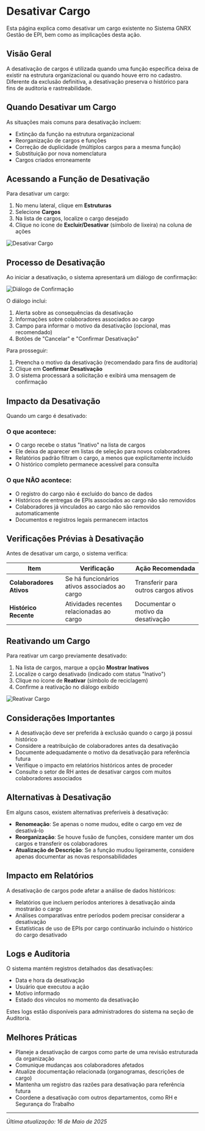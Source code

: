 # Desativar Cargo

Esta página explica como desativar um cargo existente no Sistema GNRX Gestão de EPI, bem como as implicações desta ação.

## Visão Geral

A desativação de cargos é utilizada quando uma função específica deixa de existir na estrutura organizacional ou quando houve erro no cadastro. Diferente da exclusão definitiva, a desativação preserva o histórico para fins de auditoria e rastreabilidade.

## Quando Desativar um Cargo

As situações mais comuns para desativação incluem:

- Extinção da função na estrutura organizacional
- Reorganização de cargos e funções
- Correção de duplicidade (múltiplos cargos para a mesma função)
- Substituição por nova nomenclatura
- Cargos criados erroneamente

## Acessando a Função de Desativação

Para desativar um cargo:

1. No menu lateral, clique em **Estruturas**
2. Selecione **Cargos**
3. Na lista de cargos, localize o cargo desejado
4. Clique no ícone de **Excluir/Desativar** (símbolo de lixeira) na coluna de ações

![Desativar Cargo](../../../assets/images/desativar-cargo.png)

## Processo de Desativação

Ao iniciar a desativação, o sistema apresentará um diálogo de confirmação:

![Diálogo de Confirmação](../../../assets/images/dialogo-confirmacao-desativacao-cargo.png)

O diálogo inclui:

1. Alerta sobre as consequências da desativação
2. Informações sobre colaboradores associados ao cargo
3. Campo para informar o motivo da desativação (opcional, mas recomendado)
4. Botões de "Cancelar" e "Confirmar Desativação"

Para prosseguir:
1. Preencha o motivo da desativação (recomendado para fins de auditoria)
2. Clique em **Confirmar Desativação**
3. O sistema processará a solicitação e exibirá uma mensagem de confirmação

## Impacto da Desativação

Quando um cargo é desativado:

### O que acontece:
- O cargo recebe o status "Inativo" na lista de cargos
- Ele deixa de aparecer em listas de seleção para novos colaboradores
- Relatórios padrão filtram o cargo, a menos que explicitamente incluído
- O histórico completo permanece acessível para consulta

### O que NÃO acontece:
- O registro do cargo não é excluído do banco de dados
- Históricos de entregas de EPIs associados ao cargo não são removidos
- Colaboradores já vinculados ao cargo não são removidos automaticamente
- Documentos e registros legais permanecem intactos

## Verificações Prévias à Desativação

Antes de desativar um cargo, o sistema verifica:

| Item | Verificação | Ação Recomendada |
|------|-------------|------------------|
| **Colaboradores Ativos** | Se há funcionários ativos associados ao cargo | Transferir para outros cargos ativos |
| **Histórico Recente** | Atividades recentes relacionadas ao cargo | Documentar o motivo da desativação |

## Reativando um Cargo

Para reativar um cargo previamente desativado:

1. Na lista de cargos, marque a opção **Mostrar Inativos**
2. Localize o cargo desativado (indicado com status "Inativo")
3. Clique no ícone de **Reativar** (símbolo de reciclagem)
4. Confirme a reativação no diálogo exibido

![Reativar Cargo](../../../assets/images/reativar-cargo.png)

## Considerações Importantes

- A desativação deve ser preferida à exclusão quando o cargo já possui histórico
- Considere a reatribuição de colaboradores antes da desativação
- Documente adequadamente o motivo da desativação para referência futura
- Verifique o impacto em relatórios históricos antes de proceder
- Consulte o setor de RH antes de desativar cargos com muitos colaboradores associados

## Alternativas à Desativação

Em alguns casos, existem alternativas preferíveis à desativação:

- **Renomeação**: Se apenas o nome mudou, edite o cargo em vez de desativá-lo
- **Reorganização**: Se houve fusão de funções, considere manter um dos cargos e transferir os colaboradores
- **Atualização de Descrição**: Se a função mudou ligeiramente, considere apenas documentar as novas responsabilidades

## Impacto em Relatórios

A desativação de cargos pode afetar a análise de dados históricos:

- Relatórios que incluem períodos anteriores à desativação ainda mostrarão o cargo
- Análises comparativas entre períodos podem precisar considerar a desativação
- Estatísticas de uso de EPIs por cargo continuarão incluindo o histórico do cargo desativado

## Logs e Auditoria

O sistema mantém registros detalhados das desativações:

- Data e hora da desativação
- Usuário que executou a ação
- Motivo informado
- Estado dos vínculos no momento da desativação

Estes logs estão disponíveis para administradores do sistema na seção de Auditoria.

## Melhores Práticas

- Planeje a desativação de cargos como parte de uma revisão estruturada da organização
- Comunique mudanças aos colaboradores afetados
- Atualize documentação relacionada (organogramas, descrições de cargo)
- Mantenha um registro das razões para desativação para referência futura
- Coordene a desativação com outros departamentos, como RH e Segurança do Trabalho

---

*Última atualização: 16 de Maio de 2025*